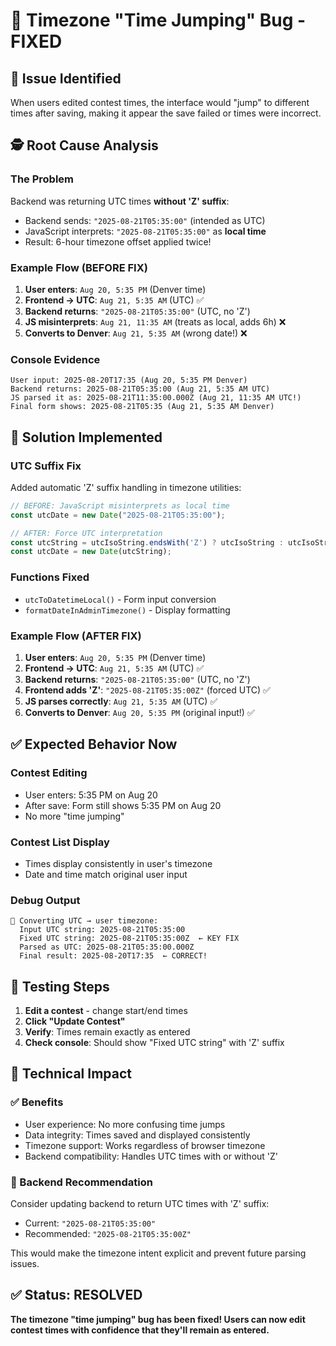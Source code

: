 # 🐛 Timezone "Time Jumping" Bug - FIXED

## 🎯 Issue Identified

When users edited contest times, the interface would "jump" to different times after saving, making it appear the save failed or times were incorrect.

## 🕵️ Root Cause Analysis

### **The Problem**
Backend was returning UTC times **without 'Z' suffix**:
- Backend sends: `"2025-08-21T05:35:00"` (intended as UTC)
- JavaScript interprets: `"2025-08-21T05:35:00"` as **local time** 
- Result: 6-hour timezone offset applied twice!

### **Example Flow (BEFORE FIX)**
1. **User enters**: `Aug 20, 5:35 PM` (Denver time)
2. **Frontend → UTC**: `Aug 21, 5:35 AM` (UTC) ✅ 
3. **Backend returns**: `"2025-08-21T05:35:00"` (UTC, no 'Z')
4. **JS misinterprets**: `Aug 21, 11:35 AM` (treats as local, adds 6h) ❌
5. **Converts to Denver**: `Aug 21, 5:35 AM` (wrong date!) ❌

### **Console Evidence**
```
User input: 2025-08-20T17:35 (Aug 20, 5:35 PM Denver)
Backend returns: 2025-08-21T05:35:00 (Aug 21, 5:35 AM UTC)
JS parsed it as: 2025-08-21T11:35:00.000Z (Aug 21, 11:35 AM UTC!)
Final form shows: 2025-08-21T05:35 (Aug 21, 5:35 AM Denver)
```

## 🔧 Solution Implemented

### **UTC Suffix Fix**
Added automatic 'Z' suffix handling in timezone utilities:

```typescript
// BEFORE: JavaScript misinterprets as local time
const utcDate = new Date("2025-08-21T05:35:00");

// AFTER: Force UTC interpretation 
const utcString = utcIsoString.endsWith('Z') ? utcIsoString : utcIsoString + 'Z';
const utcDate = new Date(utcString);
```

### **Functions Fixed**
- `utcToDatetimeLocal()` - Form input conversion
- `formatDateInAdminTimezone()` - Display formatting

### **Example Flow (AFTER FIX)**
1. **User enters**: `Aug 20, 5:35 PM` (Denver time)
2. **Frontend → UTC**: `Aug 21, 5:35 AM` (UTC) ✅
3. **Backend returns**: `"2025-08-21T05:35:00"` (UTC, no 'Z')
4. **Frontend adds 'Z'**: `"2025-08-21T05:35:00Z"` (forced UTC) ✅
5. **JS parses correctly**: `Aug 21, 5:35 AM` (UTC) ✅
6. **Converts to Denver**: `Aug 20, 5:35 PM` (original input!) ✅

## ✅ Expected Behavior Now

### **Contest Editing**
- User enters: 5:35 PM on Aug 20
- After save: Form still shows 5:35 PM on Aug 20
- No more "time jumping"

### **Contest List Display** 
- Times display consistently in user's timezone
- Date and time match original user input

### **Debug Output**
```
🔄 Converting UTC → user timezone:
  Input UTC string: 2025-08-21T05:35:00
  Fixed UTC string: 2025-08-21T05:35:00Z  ← KEY FIX
  Parsed as UTC: 2025-08-21T05:35:00.000Z
  Final result: 2025-08-20T17:35  ← CORRECT!
```

## 🧪 Testing Steps

1. **Edit a contest** - change start/end times
2. **Click "Update Contest"**
3. **Verify**: Times remain exactly as entered
4. **Check console**: Should show "Fixed UTC string" with 'Z' suffix

## 🎯 Technical Impact

### **✅ Benefits**
- User experience: No more confusing time jumps
- Data integrity: Times saved and displayed consistently  
- Timezone support: Works regardless of browser timezone
- Backend compatibility: Handles UTC times with or without 'Z'

### **🔧 Backend Recommendation**
Consider updating backend to return UTC times with 'Z' suffix:
- Current: `"2025-08-21T05:35:00"`
- Recommended: `"2025-08-21T05:35:00Z"`

This would make the timezone intent explicit and prevent future parsing issues.

## ✅ Status: RESOLVED

**The timezone "time jumping" bug has been fixed! Users can now edit contest times with confidence that they'll remain as entered.**
